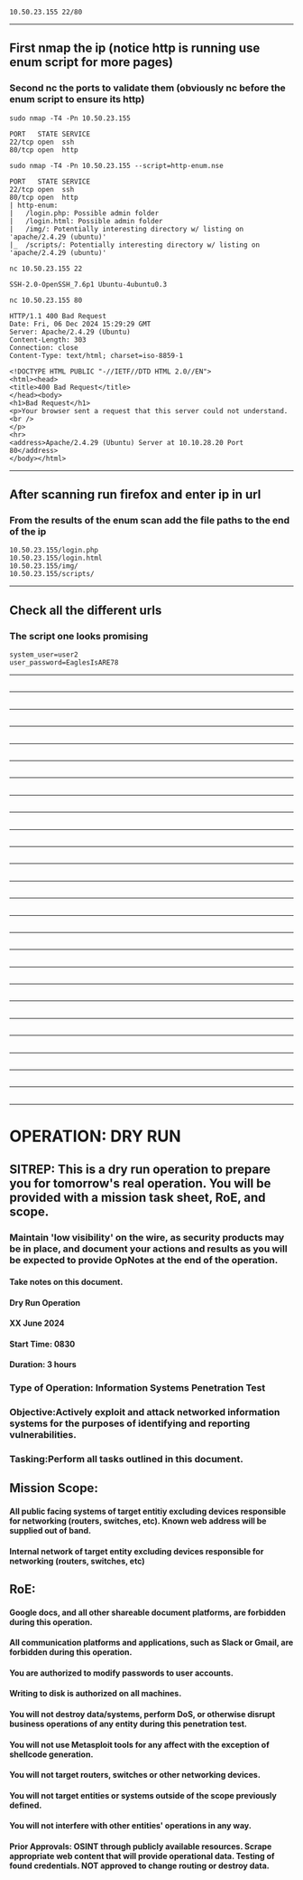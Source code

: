     10.50.23.155 22/80
______________________________________________________________________________________________________________
## First nmap the ip (notice http is running use enum script for more pages)
### Second nc the ports to validate them (obviously nc before the enum script to ensure its http)
    sudo nmap -T4 -Pn 10.50.23.155
```
PORT   STATE SERVICE
22/tcp open  ssh
80/tcp open  http
```
    sudo nmap -T4 -Pn 10.50.23.155 --script=http-enum.nse
```
PORT   STATE SERVICE
22/tcp open  ssh
80/tcp open  http
| http-enum: 
|   /login.php: Possible admin folder
|   /login.html: Possible admin folder
|   /img/: Potentially interesting directory w/ listing on 'apache/2.4.29 (ubuntu)'
|_  /scripts/: Potentially interesting directory w/ listing on 'apache/2.4.29 (ubuntu)'
```
    nc 10.50.23.155 22
```
SSH-2.0-OpenSSH_7.6p1 Ubuntu-4ubuntu0.3
```
    nc 10.50.23.155 80
```
HTTP/1.1 400 Bad Request
Date: Fri, 06 Dec 2024 15:29:29 GMT
Server: Apache/2.4.29 (Ubuntu)
Content-Length: 303
Connection: close
Content-Type: text/html; charset=iso-8859-1

<!DOCTYPE HTML PUBLIC "-//IETF//DTD HTML 2.0//EN">
<html><head>
<title>400 Bad Request</title>
</head><body>
<h1>Bad Request</h1>
<p>Your browser sent a request that this server could not understand.<br />
</p>
<hr>
<address>Apache/2.4.29 (Ubuntu) Server at 10.10.28.20 Port 80</address>
</body></html>
```
______________________________________________________________________________________________________________
## After scanning run firefox and enter ip in url
### From the results of the enum scan add the file paths to the end of the ip
    10.50.23.155/login.php
    10.50.23.155/login.html
    10.50.23.155/img/
    10.50.23.155/scripts/
______________________________________________________________________________________________________________
## Check all the different urls
### The script one looks promising
    system_user=user2
    user_password=EaglesIsARE78
______________________________________________________________________________________________________________
## 
### 

______________________________________________________________________________________________________________
## 
### 

______________________________________________________________________________________________________________
## 
### 

______________________________________________________________________________________________________________
## 
### 

______________________________________________________________________________________________________________
## 
### 

______________________________________________________________________________________________________________
## 
### 

______________________________________________________________________________________________________________
## 
### 

______________________________________________________________________________________________________________
## 
### 

______________________________________________________________________________________________________________
## 
### 

______________________________________________________________________________________________________________
## 
### 

______________________________________________________________________________________________________________
## 
### 

______________________________________________________________________________________________________________
## 
### 

______________________________________________________________________________________________________________
## 
### 

______________________________________________________________________________________________________________
## 
### 

______________________________________________________________________________________________________________
## 
### 

______________________________________________________________________________________________________________
## 
### 

______________________________________________________________________________________________________________
## 
### 

______________________________________________________________________________________________________________
## 
### 

______________________________________________________________________________________________________________
## 
### 

______________________________________________________________________________________________________________
## 
### 

______________________________________________________________________________________________________________
## 
### 

______________________________________________________________________________________________________________
## 
### 

______________________________________________________________________________________________________________
## 
### 

______________________________________________________________________________________________________________
## 
### 

______________________________________________________________________________________________________________
## 
### 

______________________________________________________________________________________________________________
# OPERATION: DRY RUN

## SITREP: This is a dry run operation to prepare you for tomorrow's real operation. You will be provided with a mission task sheet, RoE, and scope.

### Maintain 'low visibility' on the wire, as security products may be in place, and document your actions and results as you will be expected to provide OpNotes at the end of the operation.

#### Take notes on this document.

#### Dry Run Operation
#### XX June 2024
#### Start Time: 0830
#### Duration: 3 hours

### Type of Operation: Information Systems Penetration Test

### Objective:Actively exploit and attack networked information systems for the purposes of identifying and reporting vulnerabilities.

### Tasking:Perform all tasks outlined in this document.

## Mission Scope:

#### All public facing systems of target entitiy excluding devices responsible for networking (routers, switches, etc). Known web address will be supplied out of band.

#### Internal network of target entity excluding devices responsible for networking (routers, switches, etc)

## RoE:

#### Google docs, and all other shareable document platforms, are forbidden during this operation.

#### All communication platforms and applications, such as Slack or Gmail, are forbidden during this operation.

#### You are authorized to modify passwords to user accounts.

#### Writing to disk is authorized on all machines.

#### You will not destroy data/systems, perform DoS, or otherwise disrupt business operations of any entity during this penetration test.

#### You will not use Metasploit tools for any affect with the exception of shellcode generation.

#### You will not target routers, switches or other networking devices.

#### You will not target entities or systems outside of the scope previously defined.

#### You will not interfere with other entities' operations in any way.

#### Prior Approvals: OSINT through publicly available resources. Scrape appropriate web content that will provide operational data. Testing of found credentials. NOT approved to change routing or destroy data.
